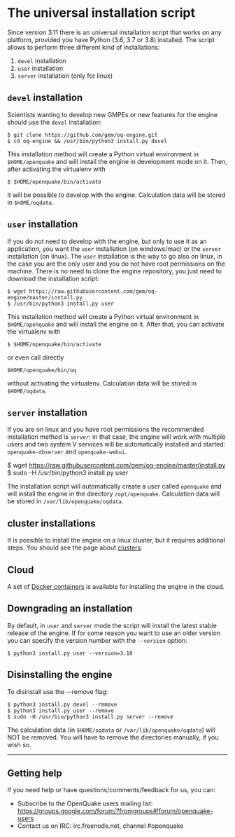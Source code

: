 # The universal installation script

Since version 3.11 there is an universal installation script that works on any platform, provided you have Python (3.6, 3.7 or 3.8) installed. The script allows to perform three different kind of installations:

1. `devel` installation
2. `user` installation
3. `server` installation (only for linux)

## `devel` installation

Scientists wanting to develop new GMPEs or new features for the engine should use the `devel` installation:
```
$ git clone https://github.com/gem/oq-engine.git
$ cd oq-engine && /usr/bin/python3 install.py devel
```
This installation method will create a Python virtual environment in `$HOME/openquake` and will install the engine
in development mode on it. Then, after activating the virtualenv with
```
$ $HOME/openquake/bin/activate
```
it will be possible to develop with the engine. Calculation data will be stored in `$HOME/oqdata`.

## `user` installation

If you do not need to develop with the engine, but only to use it as an application, you want the `user` installation (on windows/mac)
or the `server` installation (on linux). The `user` installation is the way to go also on linux, in the case you are the only user
and you do not have root permissions on the machine. There is no need to clone the engine repository, you just need to download the
installation script:
```
$ wget https://raw.githubusercontent.com/gem/oq-engine/master/install.py
$ /usr/bin/python3 install.py user
```
This installation method will create a Python virtual environment in `$HOME/openquake` and will install the engine on it.
After that, you can activate the virtualenv with
```
$ $HOME/openquake/bin/activate
```
or even call directly
```
$HOME/openquake/bin/oq
```
without activating the virtualenv. Calculation data will be stored in `$HOME/oqdata`.

## `server` installation

If you are on linux and you have root permissions the recommended installation method is `server`: in that case, the engine will work
with multiple users and two system V services will be automatically installed and started: `openquake-dbserver` and `openquake-webui`.

$ wget https://raw.githubusercontent.com/gem/oq-engine/master/install.py
$ sudo -H /usr/bin/python3 install.py user

The installation script will automatically create a user called `openquake` and will install the engine in the directory `/opt/openquake`.
Calculation data will be stored in `/var/lib/openquake/oqdata`.

## cluster installations

It is possible to install the engine on a linux cluster, but it requires additional steps. You should see the page about [clusters](cluster.md).

## Cloud

A set of [Docker containers](docker.md) is available for installing the engine in the cloud.

## Downgrading an installation

By default, in `user` and `server` mode the script will install the latest stable release of the engine.
If for some reason you want to use an older version you can specify the version number with the ``--version`` option:
```
$ python3 install.py user --version=3.10
```
## Disinstalling the engine

To disinstall use the --remove flag:
```
$ python3 install.py devel --remove
$ python3 install.py user --remove
$ sudo -H /usr/bin/python3 install.py server --remove
```
The calculation data (in `$HOME/oqdata` or `/var/lib/openquake/oqdata`) will NOT be removed.
You will have to remove the directories manually, if you wish so.
***

## Getting help
If you need help or have questions/comments/feedback for us, you can:
  * Subscribe to the OpenQuake users mailing list: https://groups.google.com/forum/?fromgroups#!forum/openquake-users
  * Contact us on IRC: irc.freenode.net, channel #openquake
